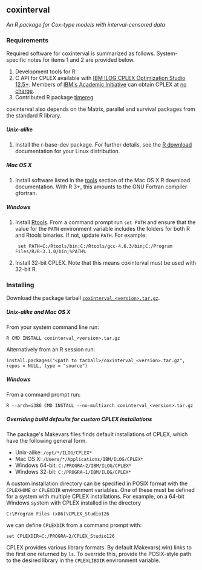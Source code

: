 ## coxinterval

*An R package for Cox-type models with interval-censored data*

### Requirements

Required software for coxinterval is summarized as follows. System-specific notes for items 1 and 2 are provided below.

1. Development tools for R
2. C API for CPLEX available with [IBM ILOG CPLEX Optimization Studio 12.5+](http://www-01.ibm.com/software/commerce/optimization/cplex-optimizer/). Members of [IBM's Academic Initiative](http://www-304.ibm.com/ibm/university/academic/pub/page/academic_initiative) can obtain CPLEX at [no charge](https://www.ibm.com/developerworks/community/blogs/jfp/entry/cplex_studio_in_ibm_academic_initiative?lang=en).
3. Contributed R package [timereg](http://cran.r-project.org/web/packages/timereg/index.html)

coxinterval also depends on the Matrix, parallel and survival packages from the standard R library.

##### Unix-alike

1. Install the r-base-dev package. For further details, see the [R download](http://cran.r-project.org/bin/linux/) documentation for your Linux distribution.

##### Mac OS X

1. Install software listed in the [tools](http://cran.r-project.org/bin/macosx/tools) section of the Mac OS X R download documentation. With R 3+, this amounts to the GNU Fortran compiler gfortran.

##### Windows

1. Install [Rtools](http://cran.r-project.org/bin/windows/Rtools/). From a command prompt run `set PATH` and ensure that the value for the `PATH` environment variable includes the folders for both R and Rtools binaries. If not, update `PATH`. For example:

   ```
    set PATH=C:/Rtools/bin;C:/Rtools/gcc-4.6.3/bin;C:/Program Files/R/R-3.1.0/bin;%PATH%
   ```
2. Install 32-bit CPLEX. Note that this means coxinterval must be used with 32-bit R. 

### Installing

Download the package tarball [`coxinterval_<version>.tar.gz`](https://github.com/aboruvka/coxinterval/releases).

##### Unix-alike and Mac OS X

From your system command line run:

```
R CMD INSTALL coxinterval_<version>.tar.gz
```

Alternatively from an R session run:

```
install.packages("<path to tarball>/coxinterval_<version>.tar.gz", repos = NULL, type = "source")
```

##### Windows

From a command prompt run:

```
R --arch=i386 CMD INSTALL --no-multiarch coxinterval_<version>.tar.gz
```

##### Overriding build defaults for custom CPLEX installations

The package's Makevars files finds default installations of CPLEX, which have the following general form.

- Unix-alike: `/opt/*/ILOG/CPLEX*`
- Mac OS X: `/Users/*/Applications/IBM/ILOG/CPLEX*`
- Windows 64-bit: `C:/PROGRA~2/IBM/ILOG/CPLEX*`
- Windows 32-bit: `C:/PROGRA~1/IBM/ILOG/CPLEX*`

A custom installation directory can be specified in POSIX format with the `CPLEXHOME` or `CPLEXDIR` environment variables. One of these must be defined for a system with multiple CPLEX installations. For example, on a 64-bit Windows system with CPLEX installed in the directory

```
C:\Program Files (x86)\CPLEX_Studio126
```

we can define `CPLEXDIR` from a command prompt with:

```
set CPLEXDIR=C:/PROGRA~2/CPLEX_Studio126
```

CPLEX provides various library formats. By default Makevars(.win) links to the first one returned by `ls`. To override this, provide the POSIX-style path to the desired library in the `CPLEXLIBDIR` environment variable.
